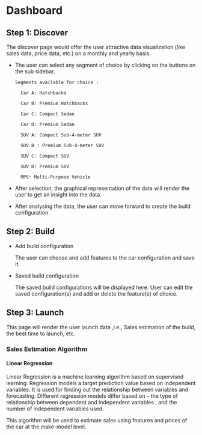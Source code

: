 
# Dashboard

 ## Step 1: Discover
The discover page would offer the user attractive data visualization (like sales data, price data, etc.) on a monthly and yearly basis.

- The user can select any segment of choice by clicking on the buttons on the sub sidebar.

      Segments available for choice :
        
        Car A: Hatchbacks

        Car B: Premium Hatchbacks

        Car C: Compact Sedan

        Car D: Premium Sedan

        SUV A: Compact Sub-4-meter SUV

        SUV B : Premium Sub-4-meter SUV

        SUV C: Compact SUV

        SUV D: Premium SUV

        MPV: Multi-Purpose Vehicle

- After selection, the graphical representation of the data will render the user to get an insight into the data.

- After analysing the data, the user can move forward to create the build configuration.
    

  

 ## Step 2: Build
- Add build configuration


    The user can choose and add features to the car configuration and save it.

- Saved build configuration

    The saved build configurations will be displayed here. User can edit the saved configuration(s) and add or delete the feature(s) of choice.


 ## Step 3: Launch

 This page will render the user launch data ,i.e., Sales estimation of the build, the best time to launch, etc.



 ### Sales Estimation Algorithm


 #### Linear Regression
 
 Linear Regression is a machine learning algorithm based on supervised learning. Regression models a target prediction value based on independent variables. It is used for finding out the relationship between variables and forecasting. Different regression models differ based on – the type of relationship between dependent and independent variables , and the number of independent variables used.

 This algorithm will be used to estimate sales using features and prices of the car at the make-model level.

 

 